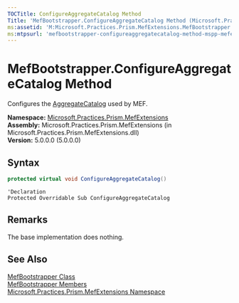 ```yaml
---
TOCTitle: ConfigureAggregateCatalog Method
Title: 'MefBootstrapper.ConfigureAggregateCatalog Method (Microsoft.Practices.Prism.MefExtensions)'
ms:assetid: 'M:Microsoft.Practices.Prism.MefExtensions.MefBootstrapper.ConfigureAggregateCatalog'
ms:mtpsurl: 'mefbootstrapper-configureaggregatecatalog-method-mspp-mefextensions.md'
---
```


# MefBootstrapper.ConfigureAggregateCatalog Method

Configures the [AggregateCatalog](/patterns-practices/reference/mefbootstrapper-aggregatecatalog-property-mspp-mefextensions) used by MEF.

**Namespace:** [Microsoft.Practices.Prism.MefExtensions](/patterns-practices/reference/mspp-mefextensions-namespace)<br/>
**Assembly:** Microsoft.Practices.Prism.MefExtensions (in Microsoft.Practices.Prism.MefExtensions.dll)<br/>
**Version:** 5.0.0.0 (5.0.0.0)

## Syntax

```C#
protected virtual void ConfigureAggregateCatalog()
```

```VB
'Declaration
Protected Overridable Sub ConfigureAggregateCatalog
```

## Remarks

The base implementation does nothing.

## See Also

[MefBootstrapper Class](/patterns-practices/reference/mefbootstrapper-class-mspp-mefextensions)<br/>
[MefBootstrapper Members](/patterns-practices/reference/mefbootstrapper-members-mspp-mefextensions)<br/>
[Microsoft.Practices.Prism.MefExtensions Namespace](/patterns-practices/reference/mspp-mefextensions-namespace)<br/>